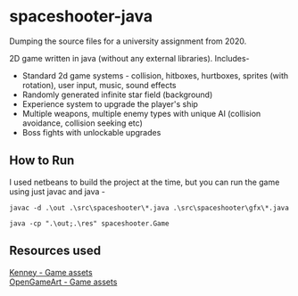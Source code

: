 # spaceshooter-java

Dumping the source files for a university assignment from 2020.  

2D game written in java (without any external libraries). Includes-
- Standard 2d game systems - collision, hitboxes, hurtboxes, sprites (with rotation), user input, music, sound effects
- Randomly generated infinite star field (background)
- Experience system to upgrade the player's ship
- Multiple weapons, multiple enemy types with unique AI (collision avoidance, collision seeking etc)
- Boss fights with unlockable upgrades  

## How to Run

I used netbeans to build the project at the time, but you can run the game using just javac and java - 
```
javac -d .\out .\src\spaceshooter\*.java .\src\spaceshooter\gfx\*.java
```
```
java -cp ".\out;.\res" spaceshooter.Game
```

## Resources used

[Kenney - Game assets](https://www.kenney.nl/)  
[OpenGameArt - Game assets](https://opengameart.org/)  
